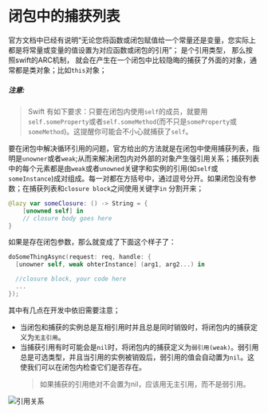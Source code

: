 # 闭包中的捕获列表

官方文档中已经有说明“无论您将函数或闭包赋值给一个常量还是变量，您实际上都是将常量或变量的值设置为对应函数或闭包的引用”； 是个引用类型， 那么按照swift的ARC机制， 就会在产生在一个闭包中比较隐晦的捕获了外面的对象，通常都是类对象；比如`this`对象；

##### 注意:

> Swift 有如下要求：只要在闭包内使用`self`的成员，就要用`self.someProperty`或者`self.someMethod`\(而不只是`someProperty`或`someMethod`\)。这提醒你可能会不小心就捕获了`self`。

要在闭包中解决循环引用的问题，官方给出的方法就是在闭包中使用捕获列表，指明是`unowner`或者`weak`;从而来解决闭包内对外部的对象产生强引用关系；捕获列表中的每个元素都是由`weak`或者`unowned`关键字和实例的引用\(如`self`或`someInstance`\)成对组成。每一对都在方括号中，通过逗号分开。如果闭包没有参数；在捕获列表和`closure block`之间使用关键字`in` 分割开来；

```swift
@lazy var someClosure: () -> String = {
    [unowned self] in
    // closure body goes here
}
```

如果是存在闭包参数，那么就变成了下面这个样子了：

```swift
doSomeThingAsync(request: req, handle: {
  [unowner self, weak ohterInstance] (arg1, arg2...) in 

  //closure block, your code here
  ...
});
```

其中有几点在开发中依旧需要注意；

* 当闭包和捕获的实例总是互相引用时并且总是同时销毁时，将闭包内的捕获定义为`无主引用`。
* 当捕获引用有时可能会是`nil`时，将闭包内的捕获定义为`弱引用(weak)`。弱引用总是可选类型，并且当引用的实例被销毁后，弱引用的值会自动置为`nil`。这使我们可以在闭包内检查它们是否存在。
  > 如果捕获的引用绝对不会置为nil，应该用无主引用，而不是弱引用。


![引用关系](./img/closureReference2x.png)

